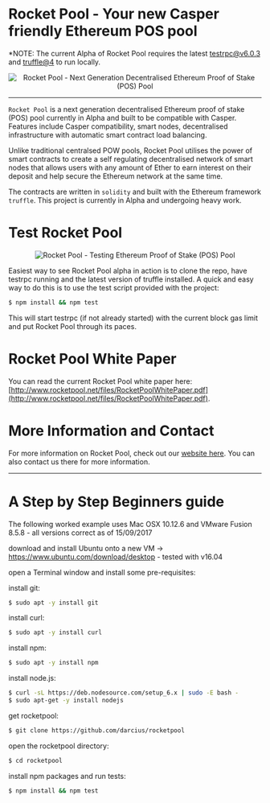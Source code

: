 # Rocket Pool - Your new Casper friendly Ethereum POS pool

*NOTE: The current Alpha of Rocket Pool requires the latest [testrpc@v6.0.3](https://github.com/ethereumjs/testrpc) and [truffle@4](https://github.com/trufflesuite/truffle) to run locally.

<p align="center">
  <img src="https://raw.githubusercontent.com/darcius/rocketpool/master/images/rocket-pool-logo.png?raw=true" alt="Rocket Pool - Next Generation Decentralised Ethereum Proof of Stake (POS) Pool"/>
</p>

---

`Rocket Pool` is a next generation decentralised Ethereum proof of stake (POS) pool currently in Alpha and built to be compatible with Casper. Features include Casper compatibility, smart nodes, decentralised infrastructure with automatic smart contract load balancing.

Unlike traditional centralsed POW pools, Rocket Pool utilises the power of smart contracts to create a self regulating decentralised network of smart nodes that allows users with any amount of Ether to earn interest on their deposit and help secure the Ethereum network at the same time.

The contracts are written in `solidity` and built with the Ethereum framework `truffle`. This project is currently in Alpha and undergoing heavy work.

# Test Rocket Pool

<p align="center">
  <img src="https://raw.githubusercontent.com/darcius/rocketpool/master/images/rocket-pool-casper-pos-test.png?raw=true" alt="Rocket Pool - Testing Ethereum Proof of Stake (POS) Pool"/>
</p>

Easiest way to see Rocket Pool alpha in action is to clone the repo, have testrpc running and the latest version of truffle installed. A quick and easy way to do this is to use the test script provided with the project:
```bash
$ npm install && npm test
```
This will start testrpc (if not already started) with the current block gas limit and put Rocket Pool through its paces.

# Rocket Pool White Paper

You can read the current Rocket Pool white paper here: [http://www.rocketpool.net/files/RocketPoolWhitePaper.pdf](http://www.rocketpool.net/files/RocketPoolWhitePaper.pdf).

# More Information and Contact

For more information on Rocket Pool, check out our [website here](http://www.rocketpool.net). You can also contact us there for more information.

---

# A Step by Step Beginners guide

The following worked example uses Mac OSX 10.12.6 and VMware Fusion 8.5.8 - all versions correct as of 15/09/2017

download and install Ubuntu onto a new VM -> https://www.ubuntu.com/download/desktop - tested with v16.04

open a Terminal window and install some pre-requisites:

install git:
```bash
$ sudo apt -y install git
```
install curl:  
```bash
$ sudo apt -y install curl
```
install npm:
```bash
$ sudo apt -y install npm
```
install node.js:
```bash
$ curl -sL https://deb.nodesource.com/setup_6.x | sudo -E bash -
$ sudo apt-get -y install nodejs
```
get rocketpool:
```bash
$ git clone https://github.com/darcius/rocketpool
```
open the rocketpool directory:
```bash
$ cd rocketpool
```
install npm packages and run tests:
```bash
$ npm install && npm test
```
